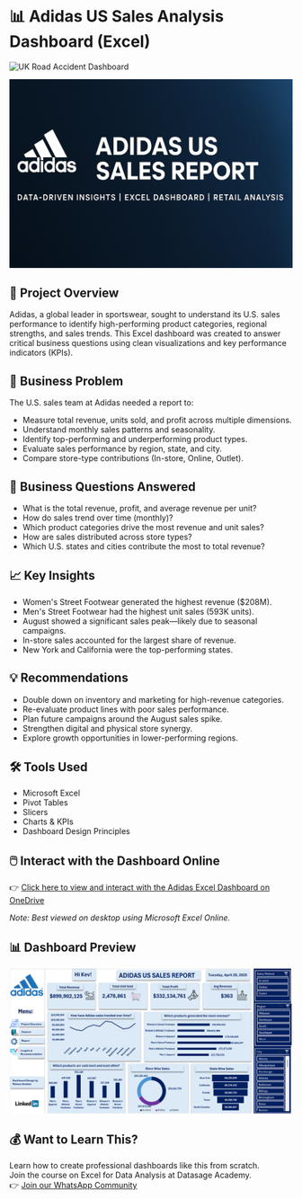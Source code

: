 # 📊 Adidas US Sales Analysis Dashboard (Excel)

![UK Road Accident Dashboard](https://raw.githubusercontent.com/Ridwan-the-Analyst/UK_Road_Accident_Analysis-/main/Dashboard.png)

![Adidas Sales Banner](banner.png) 

## 🧠 Project Overview
Adidas, a global leader in sportswear, sought to understand its U.S. sales performance to identify high-performing product categories, regional strengths, and sales trends. This Excel dashboard was created to answer critical business questions using clean visualizations and key performance indicators (KPIs).

## 🎯 Business Problem
The U.S. sales team at Adidas needed a report to:
- Measure total revenue, units sold, and profit across multiple dimensions.
- Understand monthly sales patterns and seasonality.
- Identify top-performing and underperforming product types.
- Evaluate sales performance by region, state, and city.
- Compare store-type contributions (In-store, Online, Outlet).

## 📌 Business Questions Answered
- What is the total revenue, profit, and average revenue per unit?
- How do sales trend over time (monthly)?
- Which product categories drive the most revenue and unit sales?
- How are sales distributed across store types?
- Which U.S. states and cities contribute the most to total revenue?

## 📈 Key Insights
- Women's Street Footwear generated the highest revenue ($208M).
- Men's Street Footwear had the highest unit sales (593K units).
- August showed a significant sales peak—likely due to seasonal campaigns.
- In-store sales accounted for the largest share of revenue.
- New York and California were the top-performing states.

## 💡 Recommendations
- Double down on inventory and marketing for high-revenue categories.
- Re-evaluate product lines with poor sales performance.
- Plan future campaigns around the August sales spike.
- Strengthen digital and physical store synergy.
- Explore growth opportunities in lower-performing regions.

## 🛠 Tools Used
- Microsoft Excel
- Pivot Tables
- Slicers
- Charts & KPIs
- Dashboard Design Principles

## 🖱️ Interact with the Dashboard Online
👉 [Click here to view and interact with the Adidas Excel Dashboard on OneDrive](https://1drv.ms/x/c/cbc72564bad1f538/EVNi228AiP5PjD9Ztc2yDMsBd5vlMF-IJSFdqIgO8-Kp3Q?e=hINacG)

*Note: Best viewed on desktop using Microsoft Excel Online.*

## 📊 Dashboard Preview

![Adidas Sales Dashboard](Dashboard.png)

## 💰 Want to Learn This?
Learn how to create professional dashboards like this from scratch.  
Join the course on Excel for Data Analysis at Datasage Academy.  
👉 [Join our WhatsApp Community](https://wa.me/2347066455201)

